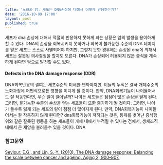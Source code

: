 ```yaml
---
title: '노화와 암: 세포는 DNA손상에 대해서 어떻게 반응하는가?'
date: '2016-10-09 17:00'
layout: post
published: true
---
```


세포가 dna 손상에 대해서 적절히 반응하지 못하게 되는 상황은 암의 발생을 용이하게 할 수 있다. DNA의 손상을 회복시키지 못하거나 회복이 불가능한 수준의 DNA 데미지를 얻은 세포는 스스로 사멸되어야 하지만, 그렇지 못한 경우에는 손상된 dna에 의해서 세포는 잘못된 의사결정을 할지도 모른다. DNA가 손상되어 허용되지 않은 증식을 계속하게 된다면 암으로 발전할 수도 있다. 

#### Defects in the DNA damage response (DDR)
DNA회복반응의 결여는 세포수준의 미세한 변화이지만, 이들의 누적은 결국 개체수준의 노화과정에 어떤식으로든 영향을 미치게 될 것이다. 만약, DNA회복기능이 나이들어서도 잘 작동한다면, 무슨 일이 일어날까? 나이든 세포들은 점점더 많은 손상을 얻게 된다. 그러면, 불가능한 수준의 손상을 얻는 세포들이 또한 증가하게 될 것이다. 그러면, 나이가 들수록 잃게 되는 세포의 량이 점점 더 많아지게 된다. 만약, DNA회복기능이 나이들어서는 잘 작동하지 않게 된다면? dna회복기능이 저하되는 것은, 통제를 벗어난 증식행위와 같은 잘못된 행동을 하는 세포들이 개체 내에서 누적될 수 있다는 점에서, 생체조직 내에서 큰 재앙을 불러올수 있을 것이다. DNA



### 참고문헌
[Seviour, E.G., and Lin, S.-Y. (2010). The DNA damage response: Balancing the scale between cancer and ageing. Aging 2, 900–907.](https://www.dropbox.com/s/u8xcna8t0qq5jdq/Seviour%20%EA%B7%B8%EB%A6%AC%EA%B3%A0%20Lin%20-%202010%20-%20The%20DNA%20damage%20response%20Balancing%20the%20scale%20betwe.pdf?dl=0)


